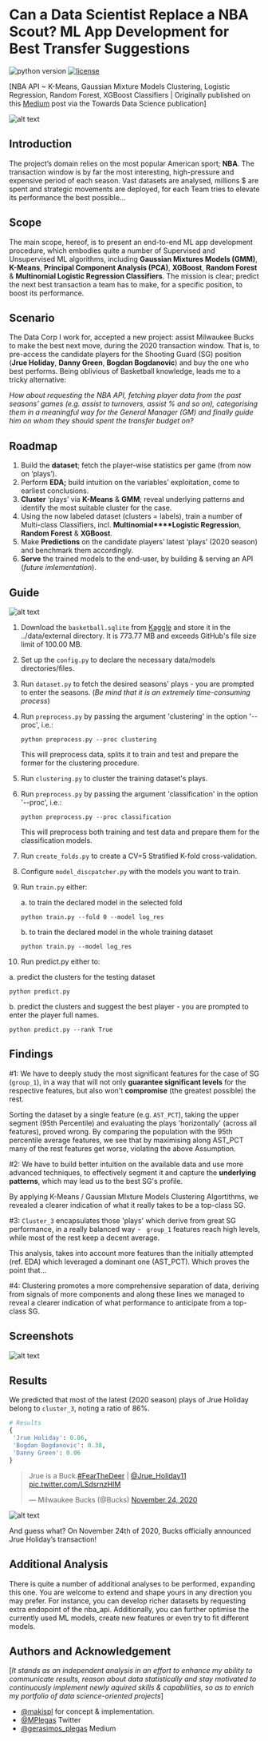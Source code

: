 
# Can a Data Scientist Replace a NBA Scout? ML App Development for Best Transfer Suggestions
![python version](https://img.shields.io/badge/python-3.6%2C3.7%2C3.8-blue?logo=python)
[![license](https://img.shields.io/badge/license-MIT-blue.svg)](/LICENSE)

[NBA API ~ K-Means, Gaussian Mixture Models Clustering, Logistic Regression, Random Forest, XGBoost Classifiers | Originally published on this [Medium](https://towardsdatascience.com/can-a-data-scientist-replace-a-nba-scout-ml-app-development-for-best-transfer-suggestion-f07066c2773) post via the Towards Data Science publication]

![alt text](https://github.com/makispl/ml-nba-transfer-suggestion-app/blob/main/reports/figures/jc-gellidon-XmYSlYrupL8-unsplash.jpg?raw=true)


## Introduction

The project’s domain relies on the most popular American sport; **NBA**. The transaction window is by far the most interesting, high-pressure and expensive period of each season. Vast datasets are analysed, millions $ are spent and strategic movements are deployed, for each Team tries to elevate its performance the best possible...

## Scope

The main scope, hereof, is to present an end-to-end ML app development procedure, which embodies quite a number of Supervised and Unsupervised ML algorithms, including **Gaussian Mixtures Models (GMM)**, **K-Means**, **Principal Component Analysis (PCA)**, **XGBoost**, **Random Forest** & **Multinomial Logistic Regression Classifiers**. The mission is clear; predict the next best transaction a team has to make, for a specific position, to boost its performance.

## Scenario

The Data Corp I work for, accepted a new project: assist Milwaukee Bucks to make the best next move, during the 2020 transaction window. That is, to pre-access the candidate players for the Shooting Guard (SG) position (**Jrue Holiday**, **Danny Green**, **Bogdan Bogdanovic**) and buy the one who best performs. Being oblivious of Basketball knowledge, leads me to a tricky alternative:

*How about requesting the NBA API, fetching player data from the past seasons’ games (e.g. assist to turnovers, assist % and so on), categorising them in a meaningful way for the General Manager (GM) and finally guide him on whom they should spent the transfer budget on?*

## Roadmap

1. Build the **dataset**; fetch the player-wise statistics per game (from now on ‘plays’).
2. Perform **EDA;** build intuition on the variables’ exploitation, come to earliest conclusions.
3. **Cluster** ‘plays’ via **K-Means** & **GMM**; reveal underlying patterns and identify the most suitable cluster for the case.
4. Using the now labeled dataset (clusters = labels), train a number of Multi-class Classifiers, incl. **Multinomial****Logistic Regression**, **Random Forest** & **XGBoost**.
5. Make **Predictions** on the candidate players’ latest ‘plays’ (2020 season) and benchmark them accordingly.
6. **Serve** the trained models to the end-user, by building & serving an API (*future imlementation*).

## Guide

![alt text](https://github.com/makispl/ml-nba-transfer-suggestion-app/blob/main/reports/figures/workflow@2x.png?raw=true)

1. Download the `basketball.sqlite` from [Kaggle](https://www.kaggle.com/wyattowalsh/basketball) and store it in the ../data/external directory. It is 773.77 MB and exceeds GitHub's file size limit of 100.00 MB.

2. Set up the `config.py` to declare the necessary data/models directories/files.

3. Run `dataset.py` to fetch the desired seasons' plays - you are prompted to enter the seasons. (*Be mind that it is an extremely time-consuming process*)

4. Run `preprocess.py` by passing the argument 'clustering' in the option '--proc', i.e.:

   `python preprocess.py --proc clustering`

   This will preprocess data, splits it to train and test and prepare the former for the clustering procedure.

5. Run `clustering.py` to cluster the training dataset's plays.

6. Run `preprocess.py` by passing the argument 'classification' in the option '--proc', i.e.:

   `python preprocess.py --proc classification`

   This will preprocess both training and test data and prepare them for the classification models.

7. Run `create_folds.py` to create a CV=5 Stratified K-fold cross-validation.

8. Configure `model_discpatcher.py` with the models you want to train.

9. Run `train.py` either:

   a. to train the declared model in the selected fold

   `python train.py --fold 0 --model log_res`

   b. to train the declared model in the whole training dataset

   `python train.py --model log_res`

10. Run predict.py either to:

   a. predict the clusters for the testing dataset

   `python predict.py`

   b. predict the clusters and suggest the best player - you are prompted to enter the player full names.

   `python predict.py --rank True`

## Findings

#1: We have to deeply study the most significant features for the case of SG (`group_1`), in a way that will not only **guarantee significant levels** for the respective features, but also won't **compromise** (the greatest possible) the rest.

Sorting the dataset by a single feature (e.g. `AST_PCT`), taking the upper segment (95th Percentile) and evaluating the plays 'horizontally' (across all features), proved wrong. By comparing the population with the 95th percentile average features, we see that by maximising along AST_PCT many of the rest features get worse, violating the above Assumption.

#2: We have to build better intuition on the available data and use more advanced techniques, to effectively segment it and capture the **underlying patterns**, which may lead us to the best SG's profile.

By applying K-Means / Gaussian MIxture Models Clustering Algortithms, we revealed a clearer indication of what it really takes to be a top-class SG.

#3: `Cluster_3` encapsulates those 'plays' which derive from great SG performance, in a really balanced way  - ` group_1` features reach high levels, while most of the rest keep a decent average.

This analysis, takes into account more features than the initially attempted (ref. EDA) which leveraged a dominant one (AST_PCT). Which proves the point that…

#4: Clustering promotes a more comprehensive separation of data, deriving from signals of more components and along these lines we managed to reveal a clearer indication of what performance to anticipate from a top-class SG.

## Screenshots

![alt text](https://github.com/makispl/ml-nba-transfer-suggestion-app/blob/main/reports/figures/gm_cluster@2x.png?raw=true)


## Results

We predicted that most of the latest (2020 season) plays of Jrue Holiday belong to `cluster_3`, noting a ratio of 86%.

```python
# Results
{
 'Jrue Holiday': 0.86,
 'Bogdan Bogdanovic': 0.38,
 'Danny Green': 0.06
}
```

<blockquote class="twitter-tweet"><p lang="en" dir="ltr">Jrue is a Buck.<a href="https://twitter.com/hashtag/FearTheDeer?src=hash&amp;ref_src=twsrc%5Etfw">#FearTheDeer</a> | <a href="https://twitter.com/Jrue_Holiday11?ref_src=twsrc%5Etfw">@Jrue_Holiday11</a> <a href="https://t.co/LSdsrnzHlM">pic.twitter.com/LSdsrnzHlM</a></p>&mdash; Milwaukee Bucks (@Bucks) <a href="https://twitter.com/Bucks/status/1331278772969091077?ref_src=twsrc%5Etfw">November 24, 2020</a></blockquote> 



![alt text](https://github.com/makispl/ml-nba-transfer-suggestion-app/blob/main/reports/figures/tweet_jrue_holiday.png?raw=true)

And guess what? On November 24th of 2020, Bucks officially announced Jrue Holiday’s transaction!

## Additional Analysis

There is quite a number of additional analyses to be performed, expanding this one. You are welcome to extend and shape yours in any direction you may prefer. For instance, you can develop richer datasets by requesting extra endopoint of the nba_api. Additionally, you can further optimise the currently used ML models, create new features or even try to fit different models.

## Authors and Acknowledgement
[*It stands as an independent analysis in an effort to enhance my ability to communicate results, reason about data statistically and stay motivated to continuously implement newly aquired skills & capabilities, so as to enrich my portfolio of data science-oriented projects*]
- [@makispl](https://github.com/makispl) for concept & implementation.
- [@MPlegas](https://twitter.com/MPlegas) Twitter
- [@gerasimos_plegas](https://medium.com/@gerasimos_plegas) Medium
